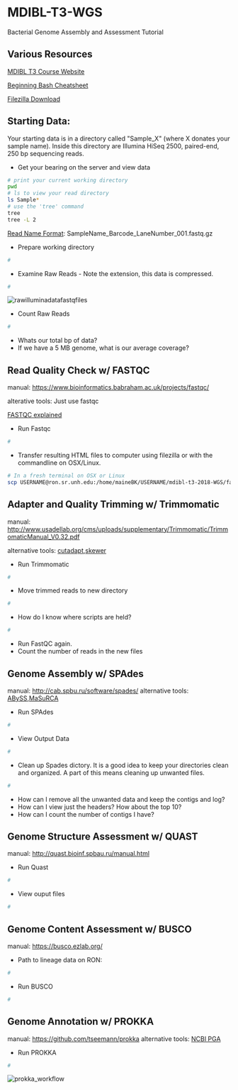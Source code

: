 # MDIBL-T3-WGS
Bacterial Genome Assembly and Assessment Tutorial


## Various Resources
[MDIBL T3 Course Website](https://labcentral.mdibl.org/workspaces/view/5ad10ee2-cf8c-4894-a980-1172d1dec312/pages/5ad8c98a-76a8-4b42-a40d-18a4d1dec312)

[Beginning Bash Cheatsheet](https://maker.pro/linux/tutorial/basic-linux-commands-for-beginners)

[Filezilla Download](https://filezilla-project.org/download.php)


## Starting Data:
Your starting data is in a directory called "Sample_X" (where X donates your sample name). Inside this directory are Illumina HiSeq 2500, paired-end, 250 bp sequencing reads.

* Get your bearing on the server and view data
```bash
# print your current working directory
pwd
# ls to view your read directory
ls Sample*
# use the 'tree' command
tree
tree -L 2
```
[Read Name Format](http://support.illumina.com/content/dam/illumina-support/help/BaseSpaceHelp_v2/Content/Vault/Informatics/Sequencing_Analysis/BS/swSEQ_mBS_FASTQFiles.htm): SampleName_Barcode_LaneNumber_001.fastq.gz


* Prepare working directory
```bash
#
```

* Examine Raw Reads
       - Note the extension, this data is compressed.
```bash
# 

```
![rawilluminadatafastqfiles](https://user-images.githubusercontent.com/18738632/42129269-49b8dace-7c8e-11e8-86e7-069df9028447.png)

* Count Raw Reads
```bash
# 
```

* Whats our total bp of data?
* If we have a 5 MB genome, what is our average coverage?

## Read Quality Check w/ FASTQC
manual: https://www.bioinformatics.babraham.ac.uk/projects/fastqc/

alterative tools: Just use fastqc

[FASTQC explained](http://www.bioinformatics.babraham.ac.uk/projects/fastqc/Help/3%20Analysis%20Modules/)

* Run Fastqc
```bash
#
```

* Transfer resulting HTML files to computer using filezilla or with the commandline on OSX/Linux.
```bash
# In a fresh terminal on OSX or Linux
scp USERNAME@ron.sr.unh.edu:/home/maineBK/USERNAME/mdibl-t3-2018-WGS/fastqc_raw-reads/*.html /path/to/put/files
```

## Adapter and Quality Trimming w/ Trimmomatic
manual: http://www.usadellab.org/cms/uploads/supplementary/Trimmomatic/TrimmomaticManual_V0.32.pdf

alternative tools: [cutadapt](http://cutadapt.readthedocs.io/en/stable/guide.html),[skewer](https://github.com/relipmoc/skewer)

* Run Trimmomatic
```bash
# 
```
* Move trimmed reads to new directory
```bash
#
```

* How do I know where scripts are held?
```bash
# 
```
* Run FastQC again.
* Count the number of reads in the new files

## Genome Assembly w/ SPAdes
manual: http://cab.spbu.ru/software/spades/
alternative tools: [ABySS](http://www.bcgsc.ca/platform/bioinfo/software/abyss),[MaSuRCA](http://masurca.blogspot.com/)

* Run SPAdes
```bash
#
```
* View Output Data
```bash
# 
```

* Clean up Spades dictory.
It is a good idea to keep your directories clean and organized. A part of this means cleaning up unwanted files.
    
```bash
# 
```

* How can I remove all the unwanted data and keep the contigs and log?
* How can I view just the headers? How about the top 10?
* How can I count the number of contigs I have?

## Genome Structure Assessment w/ QUAST
manual: http://quast.bioinf.spbau.ru/manual.html

* Run Quast
```bash
#
```
* View ouput files
```bash
#
```

## Genome Content Assessment w/ BUSCO
manual: https://busco.ezlab.org/

* Path to lineage data on RON: 
```bash
#
```
* Run BUSCO
```bash
#
```

## Genome Annotation w/ PROKKA
manual: https://github.com/tseemann/prokka
alternative tools: [NCBI PGA](https://www.ncbi.nlm.nih.gov/genbank/genomesubmit_annotation/)

* Run PROKKA
```bash
#
```
![prokka_workflow](https://user-images.githubusercontent.com/18738632/42130490-e45251b6-7cb4-11e8-99ef-9579b9b7ce05.png)


